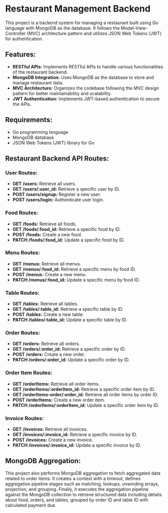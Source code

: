 # Restaurant Management Backend

This project is a backend system for managing a restaurant built using Go language with MongoDB as the database. It follows the Model-View-Controller (MVC) architecture pattern and utilizes JSON Web Tokens (JWT) for authentication.

## Features:
- **RESTful APIs:** Implements RESTful APIs to handle various functionalities of the restaurant backend.
- **MongoDB Integration:** Uses MongoDB as the database to store and manage restaurant data.
- **MVC Architecture:** Organizes the codebase following the MVC design pattern for better maintainability and scalability.
- **JWT Authentication:** Implements JWT-based authentication to secure the APIs.

## Requirements:
- Go programming language
- MongoDB database
- JSON Web Tokens (JWT) library for Go

## Restaurant Backend API Routes:

### User Routes:
- **GET /users:** Retrieve all users.
- **GET /users/:user_id:** Retrieve a specific user by ID.
- **POST /users/signup:** Register a new user.
- **POST /users/login:** Authenticate user login.

### Food Routes:
- **GET /foods:** Retrieve all foods.
- **GET /foods/:food_id:** Retrieve a specific food by ID.
- **POST /foods:** Create a new food.
- **PATCH /foods/:food_id:** Update a specific food by ID.

### Menu Routes:
- **GET /menus:** Retrieve all menus.
- **GET /menus/:food_id:** Retrieve a specific menu by food ID.
- **POST /menus:** Create a new menu.
- **PATCH /menus/:food_id:** Update a specific menu by food ID.

### Table Routes:
- **GET /tables:** Retrieve all tables.
- **GET /tables/:table_id:** Retrieve a specific table by ID.
- **POST /tables:** Create a new table.
- **PATCH /tables/:table_id:** Update a specific table by ID.

### Order Routes:
- **GET /orders:** Retrieve all orders.
- **GET /orders/:order_id:** Retrieve a specific order by ID.
- **POST /orders:** Create a new order.
- **PATCH /orders/:order_id:** Update a specific order by ID.

### Order Item Routes:
- **GET /orderItems:** Retrieve all order items.
- **GET /orderItems/:orderItem_id:** Retrieve a specific order item by ID.
- **GET /orderItems-order/:order_id:** Retrieve all order items by order ID.
- **POST /orderItems:** Create a new order item.
- **PATCH /orderItems/:orderItem_id:** Update a specific order item by ID.

### Invoice Routes:
- **GET /invoices:** Retrieve all invoices.
- **GET /invoices/:invoice_id:** Retrieve a specific invoice by ID.
- **POST /invoices:** Create a new invoice.
- **PATCH /invoices/:invoice_id:** Update a specific invoice by ID.

## MongoDB Aggregation:

This project also performs MongoDB aggregation to fetch aggregated data related to order items.
It creates a context with a timeout, defines aggregation pipeline stages such as matching,
lookups, unwinding arrays, projection, and grouping. Finally, it executes the aggregation
pipeline against the MongoDB collection to retrieve structured data including details about 
food, orders, and tables, grouped by order ID and table ID with calculated payment due.


